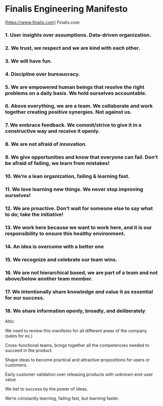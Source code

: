 ﻿# Finalis Engineering Manifesto
[https://www.finalis.com] Finalis.com
### 1. User insights over assumptions. Data-driven organization. 
### 2. We trust, we respect and we are kind with each other. 
### 3. We will have fun. 
### 4. Discipline over bureaucracy.
### 5. We are empowered human beings that resolve the right problems on a daily basis. We hold ourselves accountable. 
### 6. Above everything, we are a team. We collaborate and work together creating positive synergies. Not against us. 
### 7. We embrace feedback. We commit/strive to give it in a constructive way and receive it openly. 
### 8. We are not afraid of innovation.
### 9. We give opportunities and know that everyone can fail. Don’t be afraid of failing, we learn from mistakes!
### 10. We’re a lean organization, failing & learning fast. 
### 11. We love learning new things. We never stop improving ourselves!
### 12. We are proactive. Don’t wait for someone else to say what to do; take the initiative!
### 13. We work here because we want to work here, and it is our responsibility to ensure this healthy environment.
### 14. An idea is overcome with a better one
### 15. We recognize and celebrate our team wins.
### 16. We are not hierarchical based, we are part of a team and not above/below another team member.
### 17. We intentionally share knowledge and value it as essential for our success.
### 18. We share information openly, broadly, and deliberately



Attic 


We need to review this manifesto for all different areas of the company (sales for ex.)


Cross-functional teams, brings together all the competencies needed to succeed in the product.


Shape ideas to become practical and attractive propositions for users or customers.


Early customer validation over releasing products with unknown end-user value


We bet to success by the power of ideas.


We’re constantly learning, failing fast, but learning faster.
